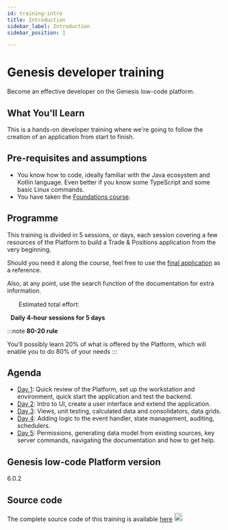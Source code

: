```yaml
---
id: training-intro
title: Introduction
sidebar_label: Introduction
sidebar_position: 1

---
```

# Genesis developer training

Become an effective developer on the Genesis low-code platform.

## What You'll Learn​

This is a hands-on developer training where we're going to follow the creation ​of an application from start to finish.

## Pre-requisites and assumptions

- You know how to code, ideally familiar with the Java ecosystem and Kotlin language. Even better if you know some​ TypeScript and some basic Linux commands.​
- You have taken the [Foundations course](/).

## Programme

This training is divided in 5 sessions, or days, each session covering a few resources of the Platform to build a Trade & Positions application from the very beginning.

Should you need it along the course, feel free to use the [final application](/tutorials/training-resources/training-intro/#source-code) as a reference.

Also, at any point, use the search function of the documentation for extra information.


<img src="/img/time-clock.jpg" width="15" /> 
&nbsp; Estimated total effort: 

&nbsp; <b>Daily 4-hour sessions for 5 days</b>

:::note
<b>80-20 rule​</b>

You’ll possibly learn 20% of what is offered ​by the Platform​, which will enable you to do 80% of your needs
:::

## Agenda

- [Day 1](/tutorials/training-resources/training-content-day1/): Quick review of the Platform​, set up the workstation and environment, quick start the application and test the backend​​.
- [Day 2](/tutorials/training-resources/training-content-day2/): Intro to UI​, create a user interface​ and extend the application.
- [Day 3](/tutorials/training-resources/training-content-day3/): Views​,  unit testing​, calculated data and consolidators​, data grids​.
- [Day 4](/tutorials/training-resources/training-content-day4/): Adding logic to the event handler​, state management​, auditing​, schedulers​.
- [Day 5](#/tutorials/training-resources/training-content-day5/): Permissions​, generating data model from existing sources​, key server commands​, navigating the documentation and how to get help​.

## Genesis low-code Platform version
6.0.2

## Source code
The complete source code of this training is available 
[here](https://github.com/dbarros1979/alpha) <img src="/img/github-icon.png" width="20" /> 
&nbsp; 

